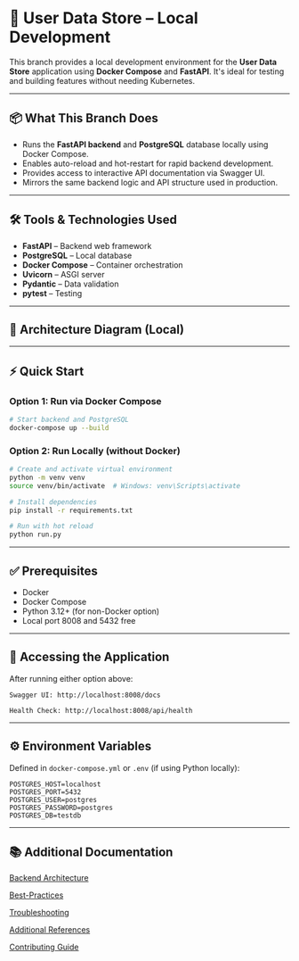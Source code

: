 # 🧪 User Data Store – Local Development

This branch provides a local development environment for the **User Data Store** application using **Docker Compose** and **FastAPI**. It's ideal for testing and building features without needing Kubernetes.

---

## 📦 What This Branch Does

- Runs the **FastAPI backend** and **PostgreSQL** database locally using Docker Compose.
- Enables auto-reload and hot-restart for rapid backend development.
- Provides access to interactive API documentation via Swagger UI.
- Mirrors the same backend logic and API structure used in production.

---

## 🛠️ Tools & Technologies Used

- **FastAPI** – Backend web framework
- **PostgreSQL** – Local database
- **Docker Compose** – Container orchestration
- **Uvicorn** – ASGI server
- **Pydantic** – Data validation
- **pytest** – Testing

---
## 🧱 Architecture Diagram (Local)
---
## ⚡ Quick Start

### Option 1: Run via Docker Compose

```bash
# Start backend and PostgreSQL
docker-compose up --build
```

### Option 2: Run Locally (without Docker)

```bash
# Create and activate virtual environment
python -m venv venv
source venv/bin/activate  # Windows: venv\Scripts\activate

# Install dependencies
pip install -r requirements.txt

# Run with hot reload
python run.py
```

---

## ✅ Prerequisites

* Docker
* Docker Compose
* Python 3.12+ (for non-Docker option)
* Local port 8008 and 5432 free

---

## 🚀 Accessing the Application

After running either option above:
```
Swagger UI: http://localhost:8008/docs

Health Check: http://localhost:8008/api/health
```

---

## ⚙️ Environment Variables

Defined in `docker-compose.yml` or `.env` (if using Python locally):
```
POSTGRES_HOST=localhost
POSTGRES_PORT=5432
POSTGRES_USER=postgres
POSTGRES_PASSWORD=postgres
POSTGRES_DB=testdb
```

---

## 📚 Additional Documentation

[Backend Architecture](https://github.com/sudarshan-rp/User-data-store/wiki/Backend-Architecture)

[Best-Practices](https://github.com/sudarshan-rp/User-data-store/wiki/%F0%9F%8F%86-Best-Practices)  

[Troubleshooting](https://github.com/sudarshan-rp/User-data-store/wiki/%F0%9F%94%A7-Troubleshooting)

[Additional References](https://github.com/sudarshan-rp/User-data-store/wiki/%F0%9F%93%9A-Additional-References)

[Contributing Guide](https://github.com/sudarshan-rp/User-data-store/wiki/%F0%9F%A4%9D-Contributing-Guide)
